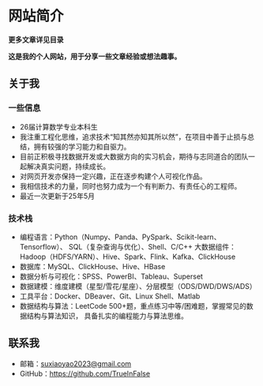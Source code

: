 # 网站简介

**更多文章详见目录**

**这是我的个人网站，用于分享一些文章经验或想法趣事。**



## 关于我

### 一些信息
- 26届计算数学专业本科生
- 我注重工程化思维，追求技术“知其然亦知其所以然”，在项目中善于止损与总结，拥有较强的学习能力和自驱力。
- 目前正积极寻找数据开发或大数据方向的实习机会，期待与志同道合的团队一起解决真实问题，持续成长。
- 对网页开发亦保持一定兴趣，正在逐步构建个人可视化作品。
- 我相信技术的力量，同时也努力成为一个有判断力、有责任心的工程师。
- 最近一次更新于25年5月

### 技术栈

- 编程语言：Python（Numpy、Panda、PySpark、Scikit-learn、Tensorflow）、 SQL（复杂查询与优化）、Shell、C/C++
大数据组件：Hadoop（HDFS/YARN）、Hive、Spark、Flink、Kafka、ClickHouse
- 数据库：MySQL、ClickHouse、Hive、HBase
- 数据分析与可视化：SPSS、PowerBI、Tableau、Superset
- 数据建模：维度建模（星型/雪花/星座）、分层模型（ODS/DWD/DWS/ADS）
- 工具平台：Docker、DBeaver、Git、Linux Shell、Matlab
- 数据结构与算法：LeetCode 500+题，重点练习中等/困难题，掌握常见的数据结构与算法知识， 具备扎实的编程能力与算法思维。

## 联系我

- 邮箱：suxiaoyao2023@gmail.com
- GitHub：https://github.com/TrueInFalse
